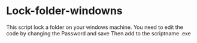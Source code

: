 # Lock-folder-windowns
This script lock a folder on your windows machine. 
You need to edit the code by changing the Password and save
Then add to the scriptname .exe
